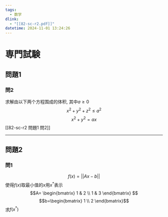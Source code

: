 ```yaml
---
tags:
  - 数学
dlink:
  - "[[82-sc-r2.pdf]]"
datetime: 2024-11-01 13:24:26
---
```

# 専門試験
## 問題1
### 問2
求解由以下两个方程围成的体积, 其中$a\geq0$ 
$$x^2 + y^2 + z^2 \leq a^2$$
$$x^2 + y^2 = ax$$
[[82-sc-r2 問題1 問2]]

---
## 問題2

### 問1
$$f(x)=||Ax-b||$$
使得$f(x)$取最小值的$x$用$x^*$表示
$$A=
\begin{bmatrix}
1 & 2 \\
1 & 3
\end{bmatrix}
$$
$$b=\begin{bmatrix}
1 \\
2
\end{bmatrix}$$
求$f(x^*)$

